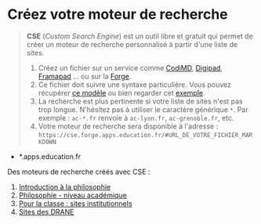# Créez votre moteur de recherche

> **CSE** (_Custom Search Engine_) est un outil libre et gratuit qui permet de créer un moteur de recherche personnalisé à partir d'une liste de sites.
>
> 1. Créez un fichier sur un service comme [CodiMD](https://codimd.apps.education.fr/), [Digipad](https://digipad.app/), [Framapad](https://framapad.org/abc/fr/) … ou sur la [Forge](https://forge.apps.education.fr/).
> 2. Ce fichier doit suivre une syntaxe particulière. Vous pouvez récupérer [ce modèle](https://codimd.apps.education.fr/b8KAltV2QQWR2rKhF_eYcg?both) ou bien regarder cet [exemple](https://cse.forge.apps.education.fr/#https://eyssette.forge.apps.education.fr/my-cse/intro-philo.md).
> 3. La recherche est plus pertinente si votre liste de sites n'est pas trop longue. N'hésitez pas à utiliser le caractère générique `*`. Par exemple : `ac-*.fr` renvoie à `ac-lyon.fr`, `ac-grenoble.fr`, etc.
> 4. Votre moteur de recherche sera disponible à l'adresse : `https://cse.forge.apps.education.fr/#URL_DE_VOTRE_FICHIER_MARKDOWN`

<!-- La liste des sites pour votre moteur de recherche : -->

- *.apps.education.fr

Des moteurs de recherche créés avec CSE :

1. [Introduction à la philosophie](https://cse.forge.apps.education.fr/#intro-philo)
2. [Philosophie - niveau académique](https://cse.forge.apps.education.fr/#recherche-philo)
3. [Pour la classe : sites institutionnels](https://cse.forge.apps.education.fr/#pourlaclasse)
4. [Sites des DRANE](https://cse.forge.apps.education.fr/#drane)

<style>
#additional-content{
	display: flex;
	flex-direction: column;
	align-items: center;
	margin-top:2em;
}
#additional-content ol {
	margin-top:0;
}
#additional-content li{
	text-align:left;
	margin-top: 0.5em;
	padding-left: 0.5em;
}
</style>